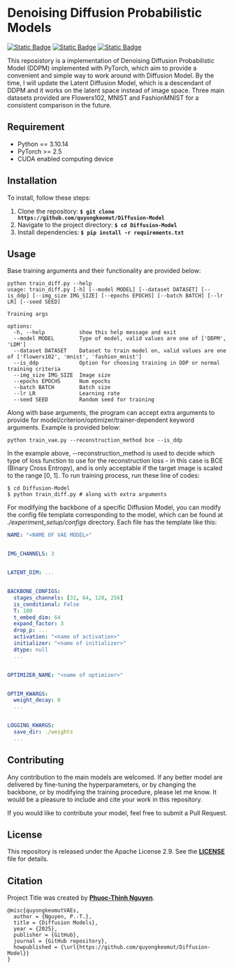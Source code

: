 # **Denoising Diffusion Probabilistic Models**

[![Static Badge](https://img.shields.io/badge/Python-3.10.14-blue.svg)](https://www.python.org/) 
[![Static Badge](https://img.shields.io/badge/PyTorch-2.5.1-orange.svg)](https://pytorch.org/get-started/locally/)
[![Static Badge](https://img.shields.io/badge/License-Apache2.0-red.svg)](https://github.com/quyongkeomut/Diffusion-Model/blob/main/LICENSE.md)

<!-- **Update 23/06/2025: Added gradient accumulation logic for the training stage** -->

This reposistory is a implementation of Denoising Diffusion Probabilistic Model (DDPM) implemented with PyTorch, which aim to provide a convenient and simple way to work around with Diffusion Model. By the time, I will update the Latent Diffusion Model, which is a descendant of DDPM and it works on the latent space instead of image space. Three main datasets provided are Flowers102, MNIST and FashionMNIST for a consistent comparison in the future.

## **Requirement**

- Python == 3.10.14
- PyTorch >= 2.5
- CUDA enabled computing device


## **Installation**

To install, follow these steps:

1. Clone the repository: **`$ git clone https://github.com/quyongkeomut/Diffusion-Model`**
2. Navigate to the project directory: **`$ cd Diffusion-Model`**
3. Install dependencies: **`$ pip install -r requirements.txt`**
   

## **Usage**

Base training arguments and their functionality are provided below:

```
python train_diff.py --help
usage: train_diff.py [-h] [--model MODEL] [--dataset DATASET] [--is_ddp] [--img_size IMG_SIZE] [--epochs EPOCHS] [--batch BATCH] [--lr LR] [--seed SEED]

Training args

options:
  -h, --help           show this help message and exit
  --model MODEL        Type of model, valid values are one of ['DDPM', 'LDM']
  --dataset DATASET    Dataset to train model on, valid values are one of ['flowers102', 'mnist', 'fashion_mnist']
  --is_ddp             Option for choosing training in DDP or normal training criteria
  --img_size IMG_SIZE  Image size
  --epochs EPOCHS      Num epochs
  --batch BATCH        Batch size
  --lr LR              Learning rate
  --seed SEED          Random seed for training
```
Along with base arguments, the program can accept extra arguments to provide for model/criterion/optimizer/trainer-dependent keyword arguments. Example is provided below:

```
python train_vae.py --reconstruction_method bce --is_ddp
```
In the example above, --reconstruction_method is used to decide which type of loss function to use for the reconstruction loss - in this case is BCE (Binary Cross Entropy), and is only acceptable if the target image is scaled to the range [0, 1]. To run training process, run these line of codes:

```
$ cd Diffusion-Model
$ python train_diff.py # along with extra arguments
```

For modifying the backbone of a specific Diffusion Model, you can modify the config file template corresponding to the model, which can be found at *./experiment_setup/configs* directory.
Each file has the template like this:

```yaml
NAME: "<NAME OF VAE MODEL>"


IMG_CHANNELS: 3


LATENT_DIM: ...


BACKBONE_CONFIGS:
  stages_channels: [32, 64, 128, 256]
  is_conditional: False
  T: 100
  t_embed_dim: 64
  expand_factor: 3
  drop_p: ...
  activation: "<name of activation>"
  initializer: "<name of initializer>"
  dtype: null
  ...


OPTIMIZER_NAME: "<name of optimizer>"


OPTIM_KWARGS: 
  weight_decay: 0
  ...


LOGGING_KWARGS:
  save_dir: ./weights
  ...
```


## **Contributing**

Any contribution to the main models are welcomed. If any better model are delivered by fine-tuning the hyperparameters, or by changing the backbone, or by modifying the training 
procedure, please let me know. It would be a pleasure to include and cite your work in this repository.

If you would like to contribute your model, feel free to submit a Pull Request.

## **License**

This repository is released under the Apache License 2.9. See the **[LICENSE](https://github.com/quyongkeomut/Diffusion-Model/blob/main/LICENSE.md)** file for details.

## **Citation**

Project Title was created by **[Phuoc-Thinh Nguyen](https://github.com/quyongkeomut)**.

```
@misc{quyongkeomutVAEs,
  author = {Nguyen, P.-T.},
  title = {Diffusion Models},
  year = {2025},
  publisher = {GitHub},
  journal = {GitHub repository},
  howpublished = {\url{https://github.com/quyongkeomut/Diffusion-Model}}
}
```

<!--
## **Code of Conduct**

Please note that this project is released with a Contributor Code of Conduct. By participating in this project, you agree to abide by its terms. See the **[CODE_OF_CONDUCT.md](https://www.blackbox.ai/share/CODE_OF_CONDUCT.md)** file for more information.

## **FAQ**

**Q:** What is Project Title?

**A:** Project Title is a project that does something useful.

**Q:** How do I install Project Title?

**A:** Follow the installation steps in the README file.

**Q:** How do I use Project Title?

**A:** Follow the usage steps in the README file.

**Q:** How do I contribute to Project Title?

**A:** Follow the contributing guidelines in the README file.

**Q:** What license is Project Title released under?

**A:** Project Title is released under the MIT License. See the **[LICENSE](https://www.blackbox.ai/share/LICENSE)** file for details.

## **Changelog**

- **0.1.0:** Initial release
- **0.1.1:** Fixed a bug in the build process
- **0.2.0:** Added a new feature
- **0.2.1:** Fixed a bug in the new feature

## **Contact**

If you have any questions or comments about Project Title, please contact **[Your Name](you@example.com)**.

## **Conclusion**

That's it! This is a basic template for a proper README file for a general project. You can customize it to fit your needs, but make sure to include all the necessary information.
A good README file can help users understand and use your project, and it can also help attract contributors.

--!>

